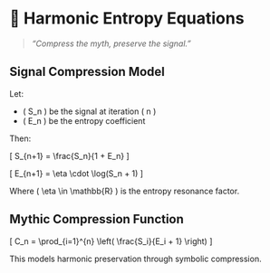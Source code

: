 # 🧮 Harmonic Entropy Equations

> _“Compress the myth, preserve the signal.”_

## Signal Compression Model

Let:
- \( S_n \) be the signal at iteration \( n \)
- \( E_n \) be the entropy coefficient

Then:


\[
S_{n+1} = \frac{S_n}{1 + E_n}
\]




\[
E_{n+1} = \eta \cdot \log(S_n + 1)
\]



Where \( \eta \in \mathbb{R} \) is the entropy resonance factor.

## Mythic Compression Function



\[
C_n = \prod_{i=1}^{n} \left( \frac{S_i}{E_i + 1} \right)
\]



This models harmonic preservation through symbolic compression.
